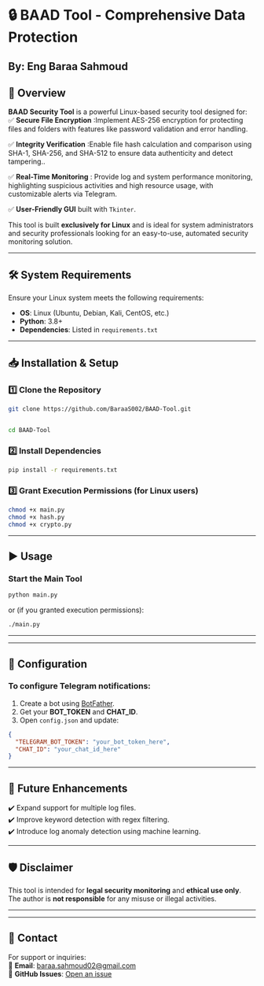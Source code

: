 # 🔒 BAAD Tool - Comprehensive Data Protection  

By: Eng Baraa Sahmoud 
---


## 📌 Overview  
**BAAD Security Tool** is a powerful Linux-based security tool designed for:  
✅ **Secure File Encryption** :Implement AES-256 encryption for protecting files and folders with 
features like password validation and error handling.

✅ **Integrity Verification** :Enable file hash calculation and comparison using SHA-1, SHA-256, 
and SHA-512 to ensure data authenticity and detect tampering..  

✅ **Real-Time Monitoring** : Provide log and system performance monitoring, highlighting 
suspicious activities and high resource usage, with customizable alerts via Telegram.  

✅ **User-Friendly GUI** built with `Tkinter`.  

This tool is built **exclusively for Linux** and is ideal for system administrators and security professionals looking for an easy-to-use, automated security monitoring solution.  

---

## 🛠️ System Requirements  
Ensure your Linux system meets the following requirements:  
- **OS**: Linux (Ubuntu, Debian, Kali, CentOS, etc.)  
- **Python**: 3.8+  
- **Dependencies**: Listed in `requirements.txt`  

---

## 📥 Installation & Setup  

### 1️⃣ **Clone the Repository**  
```bash
git clone https://github.com/BaraaS002/BAAD-Tool.git
```
```bash

cd BAAD-Tool

```
### 2️⃣ **Install Dependencies**  
```bash
pip install -r requirements.txt
```

### 3️⃣ **Grant Execution Permissions (for Linux users)**  
```bash
chmod +x main.py
chmod +x hash.py
chmod +x crypto.py
```

---

## ▶️ Usage  

### **Start the Main Tool**  
```bash
python main.py
```
or (if you granted execution permissions):  
```bash
./main.py
```



---



---

## 🔧 Configuration  

### **To configure Telegram notifications:**  
1. Create a bot using [BotFather](https://t.me/botfather).  
2. Get your **BOT_TOKEN** and **CHAT_ID**.  
3. Open `config.json` and update:  
```json
{
  "TELEGRAM_BOT_TOKEN": "your_bot_token_here",
  "CHAT_ID": "your_chat_id_here"
}
```

---

## 🚀 Future Enhancements  
✔️ Expand support for multiple log files.  
✔️ Improve keyword detection with regex filtering.  
✔️ Introduce log anomaly detection using machine learning.  


---

## 🛡️ Disclaimer  
This tool is intended for **legal security monitoring** and **ethical use only**.  
The author is **not responsible** for any misuse or illegal activities.  

---


---

## 📧 Contact  
For support or inquiries:  
📩 **Email**: baraa.sahmoud02@gmail.com  
🔗 **GitHub Issues**: [Open an issue](https://github.com/BaraaS002/BAAD-Tool/issues)  
```


